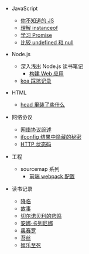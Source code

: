 - JavaScript

  - [你不知道的 JS](js/YouDontKnowJS.md)
  - [理解 instanceof](js/instanceof.md)
  - [学习 Promise](js/promise.md)
  - [比较 undefined 和 null](js/undefined.md)

- Node.js

  - 深入浅出 Node.js 读书笔记
    - [构建 Web 应用](node/book/web.md)
  - [koa 踩坑记录](node/koa/tips.md)

- HTML

  - [head 里装了些什么](html/head.md)

- 网络协议

  - [网络协议综述](network/basic.md)
  - [ifconfig 结果中隐藏的秘密](network/ifconfig.md)
  - [HTTP 状态码](network/http/code.md)

- 工程

  - sourcemap 系列
    - [前端 webpack 配置](project/sourcemap/fe.md)

- 读书记录
  - [降临](read/arrival.md)
  - [故事](read/story.md)
  - [切尔诺贝利的悲鸣](read/voices.md)
  - [安娜·卡列尼娜](read/anna.md)
  - [奥赛罗](read/othello.md)
  - [苔丝](read/tess.md)
  - [娱乐至死](read/death.md)
